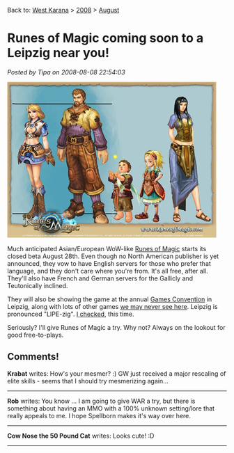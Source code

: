 Back to: [West Karana](/posts/westkarana.md) > [2008](/posts/2008/westkarana.md) > [August](./westkarana.md)
# Runes of Magic coming soon to a Leipzig near you!

*Posted by Tipa on 2008-08-08 22:54:03*

![](../../../uploads/2008/08/runeschars.jpg "runeschars")

Much anticipated Asian/European WoW-like [Runes of Magic](http://www.runesofmagic.com/en/index.html) starts its closed beta August 28th. Even though no North American publisher is yet announced, they vow to have English servers for those who prefer that language, and they don't care where you're from. It's all free, after all. They'll also have French and German servers for the Gallicly and Teutonically inclined.

They will also be showing the game at the annual [Games Convention](http://www.gc-germany.com/index.php?lang=2) in Leipzig, along with lots of other games [we may never see here](http://tcos.com/sbforum/viewtopic.php?t=14239). Leipzig is pronounced "LIPE-zig". [I checked](http://www.forvo.com/word/leipzig/), this time.

Seriously? I'll give Runes of Magic a try. Why not? Always on the lookout for good free-to-plays.

## Comments!

**Krabat** writes: How's your mesmer? :) GW just received a major rescaling of elite skills - seems that I should try mesmerizing again...

---

**Rob** writes: You know ... I am going to give WAR a try, but there is something about having an MMO with a 100% unknown setting/lore that really appeals to me. I hope Spellborn makes it's way over here.

---

**Cow Nose the 50 Pound Cat** writes: Looks cute! :D

---

